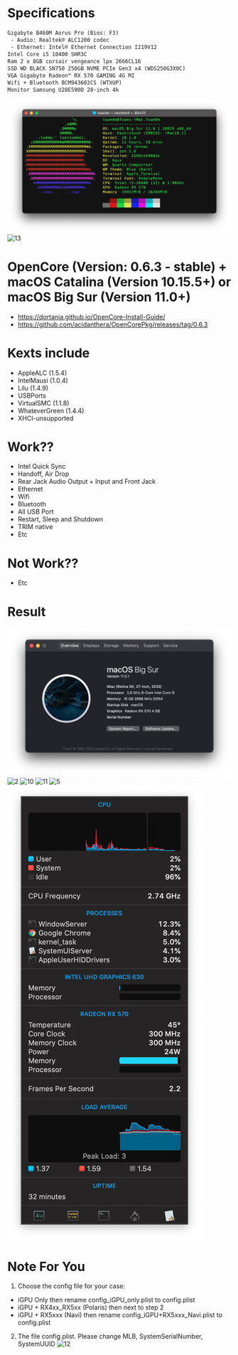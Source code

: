 
# Specifications
```
Gigabyte B460M Aorus Pro (Bios: F3)
 - Audio: Realtek® ALC1200 codec
 - Ethernet: Intel® Ethernet Connection I219V12
Intel Core i5 10400 SHR3C
Ram 2 x 8GB corsair vengeance lpx 2666CL16
SSD WD BLACK SN750 250GB NVME PCIe Gen3 x4 (WDS250G3X0C)
VGA Gigabyte Radeon™ RX 570 GAMING 4G MI
Wifi + Bluetooth BCM943602CS (WTXUP)
Monitor Samsung U28E590D 28-inch 4k
```
![9](/images/9.png)
![13](/images/13.png)
# OpenCore (Version: 0.6.3 - stable) + macOS Catalina (Version 10.15.5+) or macOS Big Sur (Version 11.0+)
- https://dortania.github.io/OpenCore-Install-Guide/
- https://github.com/acidanthera/OpenCorePkg/releases/tag/0.6.3
# Kexts include
- AppleALC (1.5.4)
- IntelMausi (1.0.4)
- Lilu (1.4.9)
- USBPorts
- VirtualSMC (1.1.8)
- WhateverGreen (1.4.4)
- XHCI-unsupported
# Work??
- Intel Quick Sync
- Handoff, Air Drop
- Rear Jack Audio Output + Input and Front Jack
- Ethernet
- Wifi
- Bluetooth
- All USB Port
- Restart, Sleep and Shutdown 
- TRIM native 
- Etc
# Not Work??
- Etc
# Result
![8](/images/8.png)
![2](/images/2.png)
![10](/images/10.png)
![11](/images/11.png)
![5](/images/5.png)
![iStat](/images/Screen%20Shot%202020-10-08%20at%2010.05.23.png)

# Note For You

1. Choose the config file for your case:
- iGPU Only then rename config_iGPU_only.plist to config.plist
- iGPU + RX4xx_RX5xx (Polaris) then next to step 2
- iGPU + RX5xxx (Navi) then rename config_iGPU+RX5xxx_Navi.plist to config.plist

2. The file config.plist. Please change MLB, SystemSerialNumber, SystemUUID
![12](/images/12.png)
